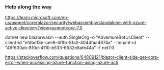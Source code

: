 ### Help along the way

https://learn.microsoft.com/en-us/aspnet/core/blazor/security/webassembly/standalone-with-azure-active-directory?view=aspnetcore-7.0

dotnet new blazorwasm --auth SingleOrg -o "AdventureBotUI.Client" --client-id "efdbc13e-cee9-4f9b-8fa2-4044faa4674a" --tenant-id "46f630ab-810d-4f10-b533-6532e8afe44a" -f net7.0

https://stackoverflow.com/questions/64809121/blazor-client-side-get-cors-error-when-accessing-azure-function-using-azure-acti
